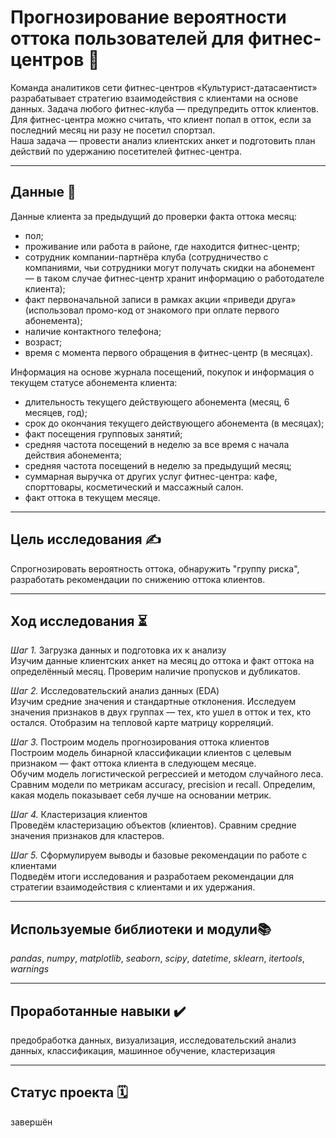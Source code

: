 # Прогнозирование вероятности оттока пользователей для фитнес-центров 💪
Команда аналитиков сети фитнес-центров «Культурист-датасаентист» разрабатывает стратегию взаимодействия с клиентами на основе данных.
Задача любого фитнес-клуба — предупредить отток клиентов. Для фитнес-центра можно считать, что клиент попал в отток, если за последний месяц ни разу не посетил спортзал.  
Наша задача — провести анализ клиентских анкет и подготовить план действий по удержанию посетителей фитнес-центра.
___

## Данные 📝
Данные клиента за предыдущий до проверки факта оттока месяц:
- пол;
- проживание или работа в районе, где находится фитнес-центр;
- сотрудник компании-партнёра клуба (сотрудничество с компаниями, чьи сотрудники могут получать скидки на абонемент — в таком случае фитнес-центр хранит информацию о работодателе клиента);
- факт первоначальной записи в рамках акции «приведи друга» (использовал промо-код от знакомого при оплате первого абонемента);
- наличие контактного телефона;
- возраст;
- время с момента первого обращения в фитнес-центр (в месяцах).

Информация на основе журнала посещений, покупок и информация о текущем статусе абонемента клиента:

- длительность текущего действующего абонемента (месяц, 6 месяцев, год);
- срок до окончания текущего действующего абонемента (в месяцах);
- факт посещения групповых занятий;
- средняя частота посещений в неделю за все время с начала действия абонемента;
- средняя частота посещений в неделю за предыдущий месяц;
- суммарная выручка от других услуг фитнес-центра: кафе, спорттовары, косметический и массажный салон.
- факт оттока в текущем месяце.
___

## Цель исследования ✍️
Спрогнозировать вероятность оттока, обнаружить "группу риска", разработать рекомендации по снижению оттока клиентов.
___
## Ход исследования ⏳
*Шаг 1.* Загрузка данных и подготовка их к анализу  
Изучим данные клиентских анкет на месяц до оттока и факт оттока на определённый месяц. Проверим наличие пропусков и дубликатов.

*Шаг 2.* Исследовательский анализ данных (EDA)  
Изучим средние значения и стандартные отклонения. Исследуем значения признаков в двух группах — тех, кто ушел в отток и тех, кто остался. Отобразим на тепловой карте матрицу корреляций.

*Шаг 3.* Построим модель прогнозирования оттока клиентов  
Построим модель бинарной классификации клиентов с целевым признаком — факт оттока клиента в следующем месяце.  
Обучим модель логистической регрессией и методом случайного леса.  
Сравним модели по метрикам accuracy, precision и recall. Определим, какая модель показывает себя лучше на основании метрик.

*Шаг 4.* Кластеризация клиентов  
Проведём кластеризацию объектов (клиентов). Сравним средние значения признаков для кластеров.

*Шаг 5.* Сформулируем выводы и базовые рекомендации по работе с клиентами  
Подведём итоги исследования и разработаем рекомендации для стратегии взаимодействия с клиентами и их удержания.
___
## Используемые библиотеки и модули📚
*pandas*, *numpy*, *matplotlib*, *seaborn*, *scipy*, *datetime*, *sklearn*, *itertools*, *warnings*
___
## Проработанные навыки ✔️
предобработка данных, визуализация, исследовательский анализ данных, классификация, машинное обучение, кластеризация
___
## Статус проекта 🗓
завершён

